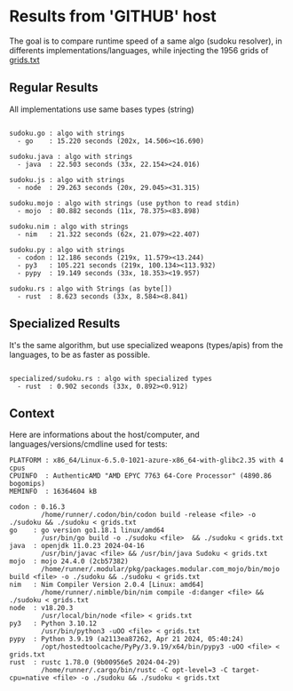 # Results from 'GITHUB' host

The goal is to compare runtime speed of a same algo (sudoku resolver), in differents implementations/languages, while injecting the 1956 grids of [grids.txt](grids.txt)

## Regular Results

All implementations use same bases types (string)

```

sudoku.go : algo with strings
  - go    : 15.220 seconds (202x, 14.506><16.690)

sudoku.java : algo with strings
  - java  : 22.503 seconds (33x, 22.154><24.016)

sudoku.js : algo with strings
  - node  : 29.263 seconds (20x, 29.045><31.315)

sudoku.mojo : algo with strings (use python to read stdin)
  - mojo  : 80.882 seconds (11x, 78.375><83.898)

sudoku.nim : algo with strings
  - nim   : 21.322 seconds (62x, 21.079><22.407)

sudoku.py : algo with strings
  - codon : 12.186 seconds (219x, 11.579><13.244)
  - py3   : 105.221 seconds (219x, 100.134><113.932)
  - pypy  : 19.149 seconds (33x, 18.353><19.957)

sudoku.rs : algo with Strings (as byte[])
  - rust  : 8.623 seconds (33x, 8.584><8.841)

```

## Specialized Results

It's the same algorithm, but use specialized weapons (types/apis) from the languages, to be as faster as possible.

```

specialized/sudoku.rs : algo with specialized types
  - rust  : 0.902 seconds (33x, 0.892><0.912)

```
## Context

Here are informations about the host/computer, and languages/versions/cmdline used for tests:
```
PLATFORM : x86_64/Linux-6.5.0-1021-azure-x86_64-with-glibc2.35 with 4 cpus
CPUINFO  : AuthenticAMD "AMD EPYC 7763 64-Core Processor" (4890.86 bogomips)
MEMINFO  : 16364604 kB

codon : 0.16.3
        /home/runner/.codon/bin/codon build -release <file> -o ./sudoku && ./sudoku < grids.txt
go    : go version go1.18.1 linux/amd64
        /usr/bin/go build -o ./sudoku <file>  && ./sudoku < grids.txt
java  : openjdk 11.0.23 2024-04-16
        /usr/bin/javac <file> && /usr/bin/java Sudoku < grids.txt
mojo  : mojo 24.4.0 (2cb57382)
        /home/runner/.modular/pkg/packages.modular.com_mojo/bin/mojo build <file> -o ./sudoku && ./sudoku < grids.txt
nim   : Nim Compiler Version 2.0.4 [Linux: amd64]
        /home/runner/.nimble/bin/nim compile -d:danger <file> && ./sudoku < grids.txt
node  : v18.20.3
        /usr/local/bin/node <file> < grids.txt
py3   : Python 3.10.12
        /usr/bin/python3 -uOO <file> < grids.txt
pypy  : Python 3.9.19 (a2113ea87262, Apr 21 2024, 05:40:24)
        /opt/hostedtoolcache/PyPy/3.9.19/x64/bin/pypy3 -uOO <file> < grids.txt
rust  : rustc 1.78.0 (9b00956e5 2024-04-29)
        /home/runner/.cargo/bin/rustc -C opt-level=3 -C target-cpu=native <file> -o ./sudoku && ./sudoku < grids.txt

```


